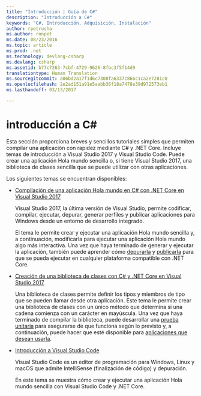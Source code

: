 ```yaml
---
title: "Introducción | Guía de C#"
description: "Introducción a C#"
keywords: "C#, Introducción, Adquisición, Instalación"
author: rpetrusha
ms.author: ronpet
ms.date: 08/23/2016
ms.topic: article
ms.prod: .net
ms.technology: devlang-csharp
ms.devlang: csharp
ms.assetid: b77c7263-7cbf-4729-9626-8fbc3f5f14d9
translationtype: Human Translation
ms.sourcegitcommit: a06bd2a17f1d6c7308fa6337c866c1ca2e7281c0
ms.openlocfilehash: 2e2ad151a91e5aabb36f18a7478e39d972573eb1
ms.lasthandoff: 03/13/2017

---
```


# <a name="getting-started-with-c"></a>introducción a C# #

Esta sección proporciona breves y sencillos tutoriales simples que permiten compilar una aplicación con rapidez mediante C# y .NET Core. Incluye temas de introducción a Visual Studio 2017 y Visual Studio Code. Puede crear una aplicación Hola mundo sencilla o, si tiene Visual Studio 2017, una biblioteca de clases sencilla que se puede utilizar con otras aplicaciones.

Los siguientes temas se encuentran disponibles:

- [Compilación de una aplicación Hola mundo en C# con .NET Core en Visual Studio 2017](with-visual-studio-2017.md)

   Visual Studio 2017, la última versión de Visual Studio, permite codificar, compilar, ejecutar, depurar, generar perfiles y publicar aplicaciones para Windows desde un entorno de desarrollo integrado.

   El tema le permite crear y ejecutar una aplicación Hola mundo sencilla y, a continuación, modificarla para ejecutar una aplicación Hola mundo algo más interactiva. Una vez que haya terminado de generar y ejecutar la aplicación, también puede aprender cómo [depurarla](.\debugging-with-visual-studio-2017.md) y [publicarla](.\publishing-with-visual-studio-2017.md) para que se pueda ejecutar en cualquier plataforma compatible con .NET Core.

- [Creación de una biblioteca de clases con C# y .NET Core en Visual Studio 2017](library-with-visual-studio-2017.md)

   Una biblioteca de clases permite definir los tipos y miembros de tipo que se pueden llamar desde otra aplicación. Este tema le permite crear una biblioteca de clases con un único método que determina si una cadena comienza con un carácter en mayúscula. Una vez que haya terminado de compilar la biblioteca, puede desarrollar una [prueba unitaria](testing-library-with-visual-studio.md) para asegurarse de que funciona según lo previsto y, a continuación, puede hacer que esté disponible para [aplicaciones que desean usarla](consuming-library-with-visual-studio-2017.md).

- [Introducción a Visual Studio Code](with-visual-studio-code.md)

   Visual Studio Code es un editor de programación para Windows, Linux y macOS que admite IntelliSense (finalización de código) y depuración.

   En este tema se muestra cómo crear y ejecutar una aplicación Hola mundo sencilla con Visual Studio Code y .NET Core.
